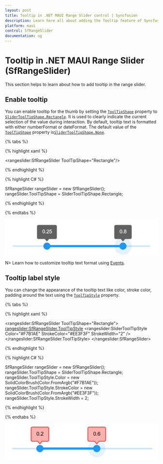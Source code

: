 ```yaml
---
layout: post
title: Tooltip in .NET MAUI Range Slider control | Syncfusion
description: Learn here all about adding the Tooltip feature of Syncfusion .NET MAUI Range Slider (SfRangeSlider) control and more.
platform: maui
control: SfRangeSlider
documentation: ug
---
```


# Tooltip in .NET MAUI Range Slider (SfRangeSlider)

This section helps to learn about how to add tooltip in the range slider.

## Enable tooltip

You can enable tooltip for the thumb by setting the [`ToolTipShape`](https://help.syncfusion.com/cr/maui/Syncfusion.Maui.Sliders.SliderBase.html#Syncfusion_Maui_Sliders_SliderBase_ToolTipShape) property to [`SliderToolTipShape.Rectangle`](https://help.syncfusion.com/cr/maui/Syncfusion.Maui.Sliders.SliderToolTipShape.html#Syncfusion_Maui_Sliders_SliderToolTipShape_Rectangle). It is used to clearly indicate the current selection of the value during interaction. By default, tooltip text is formatted with either numberFormat or dateFormat. The default value of the [`ToolTipShape`](https://help.syncfusion.com/cr/maui/Syncfusion.Maui.Sliders.SliderBase.html#Syncfusion_Maui_Sliders_SliderBase_ToolTipShape) property is[`SliderToolTipShape.None`](https://help.syncfusion.com/cr/maui/Syncfusion.Maui.Sliders.SliderToolTipShape.html#Syncfusion_Maui_Sliders_SliderToolTipShape_None). 

{% tabs %}

{% highlight xaml %}

<rangeslider:SfRangeSlider ToolTipShape="Rectangle"/>

{% endhighlight %}

{% highlight C# %}

SfRangeSlider rangeSlider = new SfRangeSlider();
rangeSlider.ToolTipShape = SliderToolTipShape.Rectangle;

{% endhighlight %}

{% endtabs %}

![RangeSlider tooltip](images/tooltip/tooltip.png)

N> Learn how to customize tooltip text format using [Events](https://help.syncfusion.com/maui/slider/events).

## Tooltip label style

You can change the appearance of the tooltip text like color, stroke color, padding around the text using the [`ToolTipStyle`](https://help.syncfusion.com/cr/maui/Syncfusion.Maui.Sliders.SliderBase.html#Syncfusion_Maui_Sliders_SliderBase_ToolTipStyle) property.

{% tabs %}

{% highlight xaml %}

 <rangeslider:SfRangeSlider  ToolTipShape="Rectangle">
    <rangeslider:SfRangeSlider.ToolTipStyle>
       <rangeslider:SliderToolTipStyle Color="#F7B1AE" 
                                       StrokeColor="#EE3F3F" 
                                       StrokeWidth="2" />
    </rangeslider:SfRangeSlider.ToolTipStyle>
 </rangeslider:SfRangeSlider>

{% endhighlight %}

{% highlight C# %}

 SfRangeSlider rangeSlider = new SfRangeSlider();
 rangeSlider.ToolTipShape = SliderToolTipShape.Rectangle;
 rangeSlider.ToolTipStyle.Color = new SolidColorBrush(Color.FromArgb("#F7B1AE"));
 rangeSlider.ToolTipStyle.StrokeColor = new SolidColorBrush(Color.FromArgb("#EE3F3F"));
 rangeSlider.ToolTipStyle.StrokeWidth = 2;

{% endhighlight %}

{% endtabs %}

![RangeSlider tooltip style](images/tooltip/tooltip-style.png)

